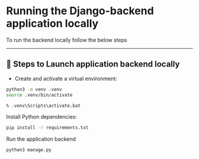 # Running the Django-backend application locally

To run the backend locally follow the below steps

---

## 🚀 Steps to Launch application backend locally

- Create and activate a virtual environment:

```bash
python3 -m venv .venv
source .venv/bin/activate
```

</details>

```cmd
% .venv\Scripts\activate.bat
```

</details>

Install Python dependencies:

```bash
pip install -r requirements.txt
```

Run the application backend

```bash
python3 manage.py
```
